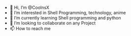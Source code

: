 - 👋 Hi, I’m @CoolnsX
- 👀 I’m interested in Shell Programming, technology, anime
- 🌱 I’m currently learning Shell programming and python
- 💞️ I’m looking to collaborate on any Project
- 📫 How to reach me 

<!---
CoolnsX/CoolnsX is a ✨ special ✨ repository because its `README.md` (this file) appears on your GitHub profile.
You can click the Preview link to take a look at your changes.
--->
